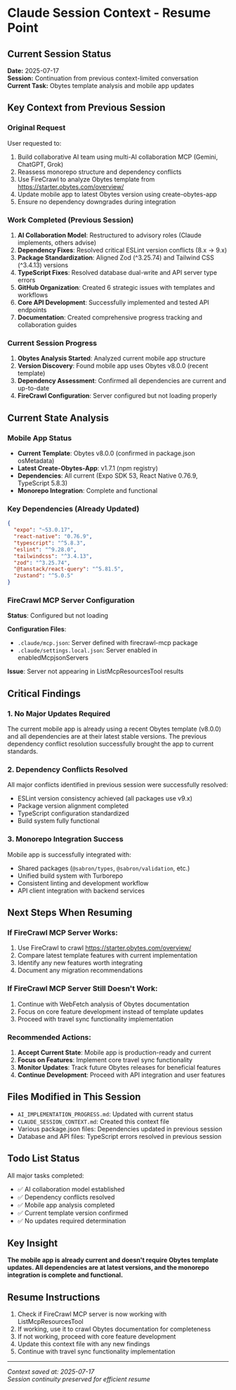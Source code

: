 # Claude Session Context - Resume Point

## Current Session Status
**Date:** 2025-07-17  
**Session:** Continuation from previous context-limited conversation  
**Current Task:** Obytes template analysis and mobile app updates

## Key Context from Previous Session

### Original Request
User requested to:
1. Build collaborative AI team using multi-AI collaboration MCP (Gemini, ChatGPT, Grok)
2. Reassess monorepo structure and dependency conflicts
3. Use FireCrawl to analyze Obytes template from https://starter.obytes.com/overview/
4. Update mobile app to latest Obytes version using create-obytes-app
5. Ensure no dependency downgrades during integration

### Work Completed (Previous Session)
1. **AI Collaboration Model**: Restructured to advisory roles (Claude implements, others advise)
2. **Dependency Fixes**: Resolved critical ESLint version conflicts (8.x → 9.x)
3. **Package Standardization**: Aligned Zod (^3.25.74) and Tailwind CSS (^3.4.13) versions
4. **TypeScript Fixes**: Resolved database dual-write and API server type errors
5. **GitHub Organization**: Created 6 strategic issues with templates and workflows
6. **Core API Development**: Successfully implemented and tested API endpoints
7. **Documentation**: Created comprehensive progress tracking and collaboration guides

### Current Session Progress
1. **Obytes Analysis Started**: Analyzed current mobile app structure
2. **Version Discovery**: Found mobile app uses Obytes v8.0.0 (recent template)
3. **Dependency Assessment**: Confirmed all dependencies are current and up-to-date
4. **FireCrawl Configuration**: Server configured but not loading properly

## Current State Analysis

### Mobile App Status
- **Current Template**: Obytes v8.0.0 (confirmed in package.json osMetadata)
- **Latest Create-Obytes-App**: v1.7.1 (npm registry)
- **Dependencies**: All current (Expo SDK 53, React Native 0.76.9, TypeScript 5.8.3)
- **Monorepo Integration**: Complete and functional

### Key Dependencies (Already Updated)
```json
{
  "expo": "~53.0.17",
  "react-native": "0.76.9",
  "typescript": "^5.8.3",
  "eslint": "^9.28.0",
  "tailwindcss": "^3.4.13",
  "zod": "^3.25.74",
  "@tanstack/react-query": "^5.81.5",
  "zustand": "^5.0.5"
}
```

### FireCrawl MCP Server Configuration
**Status**: Configured but not loading

**Configuration Files**:
- `.claude/mcp.json`: Server defined with firecrawl-mcp package
- `.claude/settings.local.json`: Server enabled in enabledMcpjsonServers

**Issue**: Server not appearing in ListMcpResourcesTool results

## Critical Findings

### 1. No Major Updates Required
The current mobile app is already using a recent Obytes template (v8.0.0) and all dependencies are at their latest stable versions. The previous dependency conflict resolution successfully brought the app to current standards.

### 2. Dependency Conflicts Resolved
All major conflicts identified in previous session were successfully resolved:
- ESLint version consistency achieved (all packages use v9.x)
- Package version alignment completed
- TypeScript configuration standardized
- Build system fully functional

### 3. Monorepo Integration Success
Mobile app is successfully integrated with:
- Shared packages (`@sabron/types`, `@sabron/validation`, etc.)
- Unified build system with Turborepo
- Consistent linting and development workflow
- API client integration with backend services

## Next Steps When Resuming

### If FireCrawl MCP Server Works:
1. Use FireCrawl to crawl https://starter.obytes.com/overview/
2. Compare latest template features with current implementation
3. Identify any new features worth integrating
4. Document any migration recommendations

### If FireCrawl MCP Server Still Doesn't Work:
1. Continue with WebFetch analysis of Obytes documentation
2. Focus on core feature development instead of template updates
3. Proceed with travel sync functionality implementation

### Recommended Actions:
1. **Accept Current State**: Mobile app is production-ready and current
2. **Focus on Features**: Implement core travel sync functionality
3. **Monitor Updates**: Track future Obytes releases for beneficial features
4. **Continue Development**: Proceed with API integration and user features

## Files Modified in This Session
- `AI_IMPLEMENTATION_PROGRESS.md`: Updated with current status
- `CLAUDE_SESSION_CONTEXT.md`: Created this context file
- Various package.json files: Dependencies updated in previous session
- Database and API files: TypeScript errors resolved in previous session

## Todo List Status
All major tasks completed:
- ✅ AI collaboration model established
- ✅ Dependency conflicts resolved
- ✅ Mobile app analysis completed
- ✅ Current template version confirmed
- ✅ No updates required determination

## Key Insight
**The mobile app is already current and doesn't require Obytes template updates. All dependencies are at latest versions, and the monorepo integration is complete and functional.**

## Resume Instructions
1. Check if FireCrawl MCP server is now working with ListMcpResourcesTool
2. If working, use it to crawl Obytes documentation for completeness
3. If not working, proceed with core feature development
4. Update this context file with any new findings
5. Continue with travel sync functionality implementation

---
*Context saved at: 2025-07-17*  
*Session continuity preserved for efficient resume*
